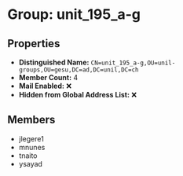 # Group: unit_195_a-g

## Properties

- **Distinguished Name:** `CN=unit_195_a-g,OU=unil-groups,OU=gesu,DC=ad,DC=unil,DC=ch`
- **Member Count:** 4
- **Mail Enabled:** ❌
- **Hidden from Global Address List:** ❌

## Members

- jlegere1
- mnunes
- tnaito
- ysayad
